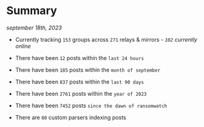 
# Summary
_september 18th, 2023_

- Currently tracking `153` groups across `271` relays & mirrors - _`102` currently online_

- There have been `12` posts within the `last 24 hours`

- There have been `185` posts within the `month of september`

- There have been `837` posts within the `last 90 days`

- There have been `2761` posts within the `year of 2023`

- There have been `7452` posts `since the dawn of ransomwatch`

- There are `80` custom parsers indexing posts
